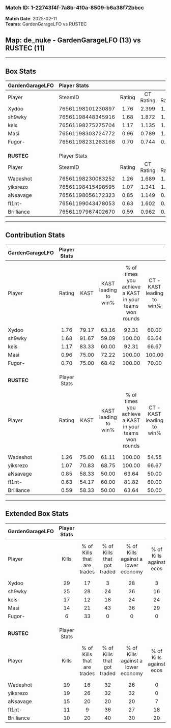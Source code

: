 ### Match ID: 1-22743f4f-7a8b-410a-8509-b6a38f72bbcc  
**Match Date**: 2025-02-11  
**Teams**: GardenGarageLFO vs RUSTEC  

## **Map**: de_nuke - GardenGarageLFO (13) vs RUSTEC (11)  
---  

## Box Stats  

| **GardenGarageLFO** | Player Stats      |        |           |          |       |       |       |         |        |      |     |
| :- | :- | :-: | :-: | :-: | :-: | :-: | :-: | :-: | :-: | :-: | :-: |
| Player              | SteamID           | Rating | CT Rating | T Rating | KAST  |  ADR  | Kills | Assists | Deaths | K/D  | HS% |
| Xydoo               | 76561198101230897 |  1.76  |   2.399   |  1.250   | 79.17 | 99.8  |  29   |    0    |   11   | 2.64 | 44  |
| sh9wky              | 76561198448345916 |  1.68  |   1.872   |  1.926   | 91.67 | 109.1 |  25   |   13    |   16   | 1.56 | 64  |
| keis                | 76561198275275704 |  1.17  |   1.135   |  1.510   | 83.33 | 85.0  |  17   |    4    |   18   | 0.94 | 52  |
| Masi                | 76561198303724772 |  0.96  |   0.789   |  1.403   | 75.00 | 64.9  |  14   |    4    |   17   | 0.82 | 28  |
| Fugor-              | 76561198231263168 |  0.70  |   0.744   |  0.982   | 75.00 | 50.0  |   6   |    7    |   14   | 0.43 | 66  |
|                     |                   |        |           |          |       |       |       |         |        |      |     |
|                     |                   |        |           |          |       |       |       |         |        |      |     |
|                     |                   |        |           |          |       |       |       |         |        |      |     |
| **RUSTEC**          | Player Stats      |        |           |          |       |       |       |         |        |      |     |
| Player              | SteamID           | Rating | CT Rating | T Rating | KAST  |  ADR  | Kills | Assists | Deaths | K/D  | HS% |
| Wadeshot            | 76561198230083252 |  1.26  |   1.689   |  1.086   | 75.00 | 89.7  |  19   |    8    |   16   | 1.19 | 63  |
| yiksrezo            | 76561198415498595 |  1.07  |   1.341   |  1.006   | 70.83 | 70.6  |  19   |    1    |   19   | 1.00 | 84  |
| aNsavage            | 76561198056172323 |  0.85  |   1.149   |  0.721   | 58.33 | 66.3  |  15   |    3    |   18   | 0.83 | 46  |
| fl1nt-              | 76561199043478053 |  0.63  |   1.602   |  0.221   | 54.17 | 64.1  |  11   |    5    |   20   | 0.55 | 54  |
| Brilliance          | 76561197967402670 |  0.59  |   0.962   |  0.443   | 58.33 | 54.7  |  10   |    4    |   20   | 0.50 | 20  |
---  

## Contribution Stats  

| **GardenGarageLFO** | Player Stats |       |                      |                                                        |                           |                                                             |                          |                                                            |
| :- | :-: | :-: | :-: | :-: | :-: | :-: | :-: | :-: |
| Player              |    Rating    | KAST  | KAST leading to win% | % of times you achieve a KAST in your teams won rounds | CT - KAST leading to win% | CT - % of times you achieve a KAST in your teams won rounds | T - KAST leading to win% | T - % of times you achieve a KAST in your teams won rounds |
| Xydoo               |     1.76     | 79.17 |        63.16         |                         92.31                          |           60.00           |                            85.71                            |          66.67           |                           100.00                           |
| sh9wky              |     1.68     | 91.67 |        59.09         |                         100.00                         |           63.64           |                           100.00                            |          54.55           |                           100.00                           |
| keis                |     1.17     | 83.33 |        60.00         |                         92.31                          |           66.67           |                            85.71                            |          54.55           |                           100.00                           |
| Masi                |     0.96     | 75.00 |        72.22         |                         100.00                         |          100.00           |                           100.00                            |          54.55           |                           100.00                           |
| Fugor-              |     0.70     | 75.00 |        68.42         |                         100.00                         |           70.00           |                           100.00                            |          66.67           |                           100.00                           |
|                     |              |       |                      |                                                        |                           |                                                             |                          |                                                            |
|                     |              |       |                      |                                                        |                           |                                                             |                          |                                                            |
|                     |              |       |                      |                                                        |                           |                                                             |                          |                                                            |
| **RUSTEC**          | Player Stats |       |                      |                                                        |                           |                                                             |                          |                                                            |
| Player              |    Rating    | KAST  | KAST leading to win% | % of times you achieve a KAST in your teams won rounds | CT - KAST leading to win% | CT - % of times you achieve a KAST in your teams won rounds | T - KAST leading to win% | T - % of times you achieve a KAST in your teams won rounds |
| Wadeshot            |     1.26     | 75.00 |        61.11         |                         100.00                         |           54.55           |                           100.00                            |          71.43           |                           100.00                           |
| yiksrezo            |     1.07     | 70.83 |        68.75         |                         100.00                         |           66.67           |                           100.00                            |          71.43           |                           100.00                           |
| aNsavage            |     0.85     | 58.33 |        50.00         |                         63.64                          |           50.00           |                            66.67                            |          50.00           |                           60.00                            |
| fl1nt-              |     0.63     | 54.17 |        60.00         |                         81.82                          |           60.00           |                           100.00                            |          60.00           |                           60.00                            |
| Brilliance          |     0.59     | 58.33 |        50.00         |                         63.64                          |           50.00           |                            66.67                            |          50.00           |                           60.00                            |
---  

## Extended Box Stats  

| **GardenGarageLFO** | Player Stats |                            |                            |                                    |                         |                              |                                 |        |                             |                                     |                          |                               |                            |
| :- | :-: | :-: | :-: | :-: | :-: | :-: | :-: | :-: | :-: | :-: | :-: | :-: | :-: |
| Player              |    Kills     | % of Kills that are trades | % of Kills that got traded | % of Kills against a lower economy | % of Kills against ecos | % of Kills that are flawless | % of Kills that are close duels | Deaths | % of Deaths that get traded | % of Deaths against a lower economy | % of Deaths against ecos | % of Deaths that are flawless | % of Deaths that are close |
| Xydoo               |      29      |             17             |             3              |                 28                 |            3            |              79              |                3                |   11   |              9              |                  9                  |            0             |              82               |             9              |
| sh9wky              |      25      |             28             |             24             |                 36                 |           16            |              72              |               12                |   16   |             50              |                 19                  |            6             |              56               |             13             |
| keis                |      17      |             12             |             18             |                 24                 |           24            |              82              |               12                |   18   |             28              |                 17                  |            6             |              72               |             11             |
| Masi                |      14      |             21             |             43             |                 36                 |           29            |              57              |                7                |   17   |             24              |                 24                  |            6             |              59               |             6              |
| Fugor-              |      6       |             33             |             0              |                 0                  |            0            |              67              |               17                |   14   |             36              |                 29                  |            7             |              71               |             7              |
|                     |              |                            |                            |                                    |                         |                              |                                 |        |                             |                                     |                          |                               |                            |
|                     |              |                            |                            |                                    |                         |                              |                                 |        |                             |                                     |                          |                               |                            |
|                     |              |                            |                            |                                    |                         |                              |                                 |        |                             |                                     |                          |                               |                            |
| **RUSTEC**          | Player Stats |                            |                            |                                    |                         |                              |                                 |        |                             |                                     |                          |                               |                            |
| Player              |    Kills     | % of Kills that are trades | % of Kills that got traded | % of Kills against a lower economy | % of Kills against ecos | % of Kills that are flawless | % of Kills that are close duels | Deaths | % of Deaths that get traded | % of Deaths against a lower economy | % of Deaths against ecos | % of Deaths that are flawless | % of Deaths that are close |
| Wadeshot            |      19      |             16             |             32             |                 26                 |            0            |              63              |               11                |   16   |             25              |                 13                  |            0             |              63               |             6              |
| yiksrezo            |      19      |             26             |             32             |                 32                 |            0            |              53              |                0                |   19   |             16              |                 21                  |            5             |              95               |             0              |
| aNsavage            |      15      |             20             |             20             |                 20                 |            7            |              73              |                7                |   18   |             17              |                 17                  |            0             |              67               |             11             |
| fl1nt-              |      11      |             9              |             36             |                 27                 |           18            |             109              |                9                |   20   |             15              |                 20                  |            5             |              85               |             5              |
| Brilliance          |      10      |             20             |             40             |                 30                 |           20            |              60              |               10                |   20   |             15              |                 15                  |            0             |              60               |             10             |
